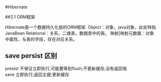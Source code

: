 #Hibernate

##2.1 ORM框架
 
Hibernate是一个数据持久化层的ORM框架.
Object：对象，java对象，此处特指JavaBean
Relational：关系，二维表，数据库中的表。
映射|映射元数据：对象中属性，与表的字段，存在对应关系。

save persist 区别
------------------------
presist 不保证立即执行,可能要等到flush;不更新缓存;没有返回值  
save 立即执行;返回主键;更新缓存   